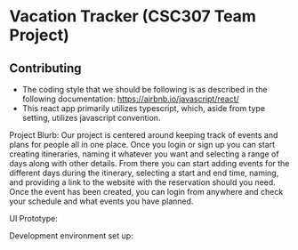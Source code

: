 # Vacation Tracker (CSC307 Team Project)

## Contributing
- The coding style that we should be following is as described in the following documentation: https://airbnb.io/javascript/react/
- This react app primarily utilizes typescript, which, aside from type setting, utilizes javascript convention.

Project Blurb:
  Our project is centered around keeping track of events and plans for people all in one place.  Once you login or sign up you can start creating itineraries, naming it whatever you want and selecting a range of days along with other details.  From there you can start adding events for the different days during the itinerary, selecting a start and end time, naming, and providing a link to the website with the reservation should you need.  Once the event has been created, you can login from anywhere and check your schedule and what events you have planned.

UI Prototype:


Development environment set up:
